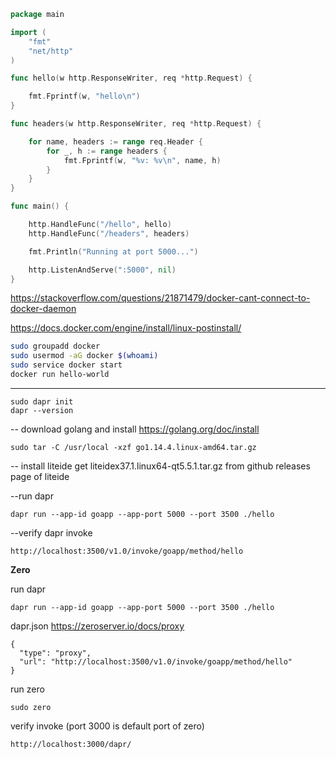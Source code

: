 ```go
package main

import (
	"fmt"
	"net/http"
)

func hello(w http.ResponseWriter, req *http.Request) {

	fmt.Fprintf(w, "hello\n")
}

func headers(w http.ResponseWriter, req *http.Request) {

	for name, headers := range req.Header {
		for _, h := range headers {
			fmt.Fprintf(w, "%v: %v\n", name, h)
		}
	}
}

func main() {

	http.HandleFunc("/hello", hello)
	http.HandleFunc("/headers", headers)

	fmt.Println("Running at port 5000...")

	http.ListenAndServe(":5000", nil)
}
```

https://stackoverflow.com/questions/21871479/docker-cant-connect-to-docker-daemon

https://docs.docker.com/engine/install/linux-postinstall/

```bash
sudo groupadd docker
sudo usermod -aG docker $(whoami)
sudo service docker start
docker run hello-world
```

----
```
sudo dapr init
dapr --version
```

--
download golang and install
https://golang.org/doc/install

```
sudo tar -C /usr/local -xzf go1.14.4.linux-amd64.tar.gz
```

--
install liteide
get liteidex37.1.linux64-qt5.5.1.tar.gz from github releases page of liteide


--run dapr
```
dapr run --app-id goapp --app-port 5000 --port 3500 ./hello
```

--verify dapr invoke
```
http://localhost:3500/v1.0/invoke/goapp/method/hello
```

**Zero**

run dapr
```
dapr run --app-id goapp --app-port 5000 --port 3500 ./hello
```

dapr.json https://zeroserver.io/docs/proxy
```
{
  "type": "proxy",
  "url": "http://localhost:3500/v1.0/invoke/goapp/method/hello"
}
```

run zero
```
sudo zero
```

verify invoke (port 3000 is default port of zero)
```
http://localhost:3000/dapr/
```




